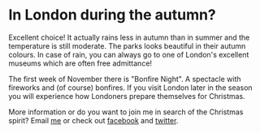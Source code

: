 # In London during the autumn?

Excellent choice! It actually rains less in autumn than in summer and the
temperature is still moderate. The parks looks beautiful in their autumn
colours. In case of rain, you can always go to one of London's excellent museums
which are often free admittance!

The first week of November there is &quot;Bonfire Night&quot;. A spectacle with
fireworks and (of course) bonfires. If you visit London later in the season you
will experience how Londoners prepare themselves for Christmas.

More information or do you want to join me in search of the Christmas spirit?
Email <a href="mailto:ans@nlgids.london">me</a> or check out
[facebook](href="https://www.facebook.com/NLgidsLonden?ref=hl) and
[twitter](https://twitter.com/NLgidsLonden).


